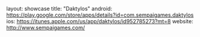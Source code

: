 layout: showcase
title: "Daktylos"
android: https://play.google.com/store/apps/details?id=com.sempaigames.daktylos
ios: https://itunes.apple.com/us/app/daktylos/id952785273?mt=8
website: http://www.sempaigames.com/